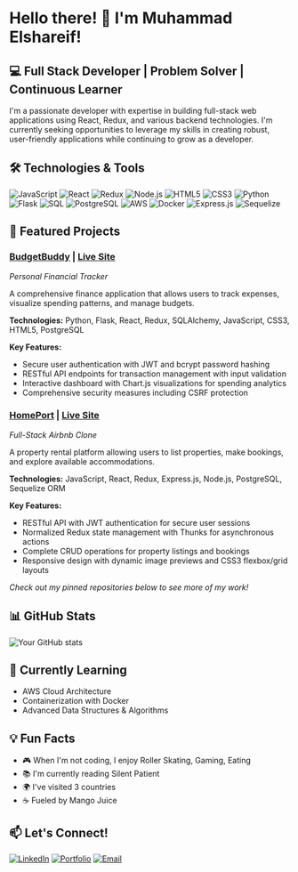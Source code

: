 # Hello there! 👋 I'm Muhammad Elshareif!

## 💻 Full Stack Developer | Problem Solver | Continuous Learner

I'm a passionate developer with expertise in building full-stack web applications using React, Redux, and various backend technologies. I'm currently seeking opportunities to leverage my skills in creating robust, user-friendly applications while continuing to grow as a developer.

## 🛠️ Technologies & Tools

![JavaScript](https://img.shields.io/badge/-JavaScript-F7DF1E?style=flat-square&logo=javascript&logoColor=black)
![React](https://img.shields.io/badge/-React-61DAFB?style=flat-square&logo=react&logoColor=black)
![Redux](https://img.shields.io/badge/-Redux-764ABC?style=flat-square&logo=redux&logoColor=white)
![Node.js](https://img.shields.io/badge/-Node.js-339933?style=flat-square&logo=node.js&logoColor=white)
![HTML5](https://img.shields.io/badge/-HTML5-E34F26?style=flat-square&logo=html5&logoColor=white)
![CSS3](https://img.shields.io/badge/-CSS3-1572B6?style=flat-square&logo=css3&logoColor=white)
![Python](https://img.shields.io/badge/-Python-3776AB?style=flat-square&logo=python&logoColor=white)
![Flask](https://img.shields.io/badge/-Flask-000000?style=flat-square&logo=flask&logoColor=white)
![SQL](https://img.shields.io/badge/-SQL-4479A1?style=flat-square&logo=mysql&logoColor=white)
![PostgreSQL](https://img.shields.io/badge/-PostgreSQL-336791?style=flat-square&logo=postgresql&logoColor=white)
![AWS](https://img.shields.io/badge/-AWS-232F3E?style=flat-square&logo=amazon-aws&logoColor=white)
![Docker](https://img.shields.io/badge/-Docker-2496ED?style=flat-square&logo=docker&logoColor=white)
![Express.js](https://img.shields.io/badge/-Express.js-000000?style=flat-square&logo=express&logoColor=white)
![Sequelize](https://img.shields.io/badge/-Sequelize-52B0E7?style=flat-square&logo=sequelize&logoColor=white)

## 🚀 Featured Projects

### [BudgetBuddy](https://github.com/muhammadelshareif/BudgetBuddy) | [Live Site](https://budgetbuddy-c5xv.onrender.com)
*Personal Financial Tracker*

A comprehensive finance application that allows users to track expenses, visualize spending patterns, and manage budgets.

**Technologies:** Python, Flask, React, Redux, SQLAlchemy, JavaScript, CSS3, HTML5, PostgreSQL

**Key Features:**
- Secure user authentication with JWT and bcrypt password hashing
- RESTful API endpoints for transaction management with input validation
- Interactive dashboard with Chart.js visualizations for spending analytics
- Comprehensive security measures including CSRF protection

### [HomePort](https://github.com/muhammadelshareif/HomePort) | [Live Site](https://mod5-frontend-project.onrender.com)
*Full-Stack Airbnb Clone*

A property rental platform allowing users to list properties, make bookings, and explore available accommodations.

**Technologies:** JavaScript, React, Redux, Express.js, Node.js, PostgreSQL, Sequelize ORM

**Key Features:**
- RESTful API with JWT authentication for secure user sessions
- Normalized Redux state management with Thunks for asynchronous actions
- Complete CRUD operations for property listings and bookings
- Responsive design with dynamic image previews and CSS3 flexbox/grid layouts

*Check out my pinned repositories below to see more of my work!*

## 📊 GitHub Stats

![Your GitHub stats](https://github-readme-stats.vercel.app/api?username=muhammadelshareif&show_icons=true&theme=radical)

## 🌱 Currently Learning

- AWS Cloud Architecture
- Containerization with Docker
- Advanced Data Structures & Algorithms

## 💡 Fun Facts

- 🎮 When I'm not coding, I enjoy Roller Skating, Gaming, Eating
- 📚 I'm currently reading Silent Patient
- 🌍 I've visited 3 countries
- ☕ Fueled by Mango Juice

## 📫 Let's Connect!

[![LinkedIn](https://img.shields.io/badge/LinkedIn-0077B5?style=for-the-badge&logo=linkedin&logoColor=white)](https://www.linkedin.com/in/muhammad-elshareif-746145206/)
[![Portfolio](https://img.shields.io/badge/Portfolio-1DA1F2?style=for-the-badge&logo=website&logoColor=white)](your-portfolio-url)
[![Email](https://img.shields.io/badge/Email-D14836?style=for-the-badge&logo=gmail&logoColor=white)](mailto:melshareif1@gmail.com)
